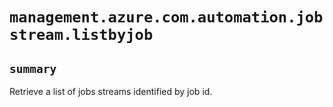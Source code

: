 # `management.azure.com.automation.jobstream.listbyjob`

## `summary`
Retrieve a list of jobs streams identified by job id.


